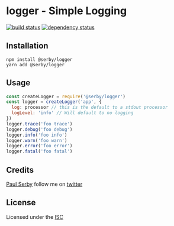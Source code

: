 # logger - Simple Logging

[![build status](https://secure.travis-ci.org/serby/logger.png)](http://travis-ci.org/serby/logger)
[![dependency status](https://david-dm.org/serby/logger.svg)](https://david-dm.org/serby/logger)

## Installation

    npm install @serby/logger
    yarn add @serby/logger

## Usage

```js
const createLogger = require('@serby/logger')
const logger = createLogger('app', {
  log: processor // this is the default to a stdout processor
  logLevel: 'info' // Will default to no logging
})
logger.trace('foo trace')
logger.debug('foo debug')
logger.info('foo info')
logger.warn('foo warn')
logger.error('foo error')
logger.fatal('foo fatal')
```

## Credits

[Paul Serby](https://github.com/serby/) follow me on [twitter](http://twitter.com/serby)

## License

Licensed under the [ISC](http://opensource.org/licenses/isc)
